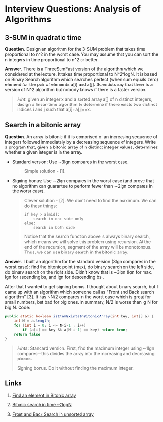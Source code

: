 # Interview Questions: Analysis of Algorithms

## 3-SUM in quadratic time

**Question**. Design an algorithm for the 3-SUM problem that takes time proportional to n^2 in the worst case. You may assume that you can sort the n integers in time proportional to n^2 or better.

**Answer**. There is a ThreeSumFast version of the algorithm which we considered at the lecture. It takes time proportional to N^2*logN. It is based on Binary Search algorithm which searches perfect (when sum equals zero) element for the pair of elements a[i] and a[j]. 
Scientists say that there is a version of N^2 algorithm but nobody knows if there is a faster version.

>  *Hint*: given an integer x and a sorted array a[] of n distinct integers, design a linear-time algorithm to determine if there exists two distinct indices i and j such that a[i]+a[j]==x. 

## Search in a bitonic array

**Question**. An array is bitonic if it is comprised of an increasing sequence of integers followed immediately by a decreasing sequence of integers. Write a program that, given a bitonic array of n distinct integer values, determines whether a given integer is in the array.

- Standard version: Use ∼3lgn compares in the worst case.

  > Simple solution - [1].

- Signing bonus: Use ∼2lgn compares in the worst case (and prove that no algorithm can guarantee to perform fewer than ∼2lgn compares in the worst case).

  > Clever solution - [2]. We don't need to find the maximum. We can do these things:
  >
  > ```
  > if key > a[mid]:
  >     search in one side only
  > else:
  >     search in both side
  > ```
  >
  > Notice that the search function above is always binary search, which means we will solve this problem using recursion. At the end of the recursion, segment of the array will be monotonous. Thus, we can use binary search in the bitonic array.

**Answer**. I built an algorithm for the standard version (3lgn compares in the worst case): find the bitonic point (max), do binary search on the left side, do binary search on the right side. Didn't know that is ~3lgn (lgn for max, lgn for ascending bs, and lgn for descending bs). 

After that I wanted to get signing bonus. I thought about binary search, but I came up with an algorithm which someone call as "Front and Back search algorithm" [3]. It has ~N/2 compares in the worst case which is great for small numbers, but bad for big ones. In summary, N/2 is worse than lg N for big N. Code:

```Java
public static boolean isItemExistsInBitonicArray(int key, int[] a) {
    int N = a.length;
    for (int i = 0; i <= N-i-1 ; i++)
    	if (a[i] == key && a[N-i-1] == key) return true;
    return false;
}
```

> *Hints*: Standard version. First, find the maximum integer using ∼1lgn compares—this divides the array into the increasing and decreasing pieces.
>
> Signing bonus. Do it without finding the maximum integer.

## Links

1. [Find an element in Bitonic array](https://www.geeksforgeeks.org/find-element-bitonic-array/)

2. [Bitonic search in time ~2logN](https://stackoverflow.com/questions/19372930/given-a-bitonic-array-and-element-x-in-the-array-find-the-index-of-x-in-2logn/21697488#answer-24098821)

3. [Front and Back Search in unsorted array](https://www.geeksforgeeks.org/front-and-back-search-in-unsorted-array/)

